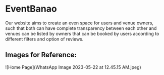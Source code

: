 # EventBanao
Our website aims to create an even space for users and venue owners, such that both can have complete transparency between each other and venues can be listed by owners that can be booked by users according to different filters and option of reviews.

## Images for Reference:

![Home Page](WhatsApp Image 2023-05-22 at 12.45.15 AM.jpeg)


